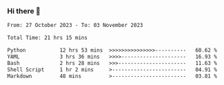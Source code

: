 ### Hi there 👋

<!--
**ututono/ututono** is a ✨ _special_ ✨ repository because its `README.md` (this file) appears on your GitHub profile.

Here are some ideas to get you started:

- 🔭 I’m currently working on ...
- 🌱 I’m currently learning ...
- 👯 I’m looking to collaborate on ...
- 🤔 I’m looking for help with ...
- 💬 Ask me about ...
- 📫 How to reach me: ...
- 😄 Pronouns: ...
- ⚡ Fun fact: ...
-->



<!--START_SECTION:waka-->

```txt
From: 27 October 2023 - To: 03 November 2023

Total Time: 21 hrs 15 mins

Python           12 hrs 53 mins  >>>>>>>>>>>>>>>----------   60.62 %
YAML             3 hrs 36 mins   >>>>---------------------   16.93 %
Bash             2 hrs 28 mins   >>>----------------------   11.63 %
Shell Script     1 hr 2 mins     >------------------------   04.91 %
Markdown         48 mins         >------------------------   03.81 %
```

<!--END_SECTION:waka-->
